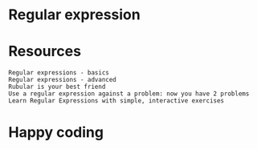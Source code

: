 # Regular expression
# Resources
    Regular expressions - basics
    Regular expressions - advanced
    Rubular is your best friend
    Use a regular expression against a problem: now you have 2 problems
    Learn Regular Expressions with simple, interactive exercises
# Happy coding
